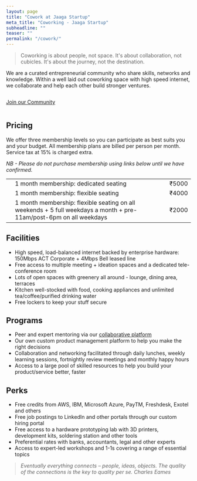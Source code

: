 ```yaml
---
layout: page
title: "Cowork at Jaaga Startup"
meta_title: "Coworking - Jaaga Startup"
subheadline: ""
teaser: ""
permalink: "/cowork/"
---
```


> Coworking is about people, not space. It's about collaboration, not cubicles. It's about the journey, not the destination.

We are a curated entrepreneurial community who share skills, networks and knowledge. Within a well laid out coworking space with high speed internet, we collaborate and help each other build stronger ventures.

<div class="small-12 text-center columns">

<a class="typeform-share button" href="https://jaagastartup.typeform.com/to/x78SQJ" data-mode="1" target="_blank">Join our Community</a>
<script>(function(){var qs,js,q,s,d=document,gi=d.getElementById,ce=d.createElement,gt=d.getElementsByTagName,id='typef_orm',b='https://s3-eu-west-1.amazonaws.com/share.typeform.com/';if(!gi.call(d,id)){js=ce.call(d,'script');js.id=id;js.src=b+'share.js';q=gt.call(d,'script')[0];q.parentNode.insertBefore(js,q)}id=id+'_';if(!gi.call(d,id)){qs=ce.call(d,'link');qs.rel='stylesheet';qs.id=id;qs.href=b+'share-button.css';s=gt.call(d,'head')[0];s.appendChild(qs,s)}})()</script>

<!-- <a class="button large radius alert" href="https://jaagastartup.typeform.com/to/x78SQJ">Join our community</a> -->
<!-- <a class="button large radius alert" href="/apply/">Join our community</a> -->
</div>

## Pricing

We offer three membership levels so you can participate as best suits you and your budget. All membership plans are billed per person per month. Service tax at 15% is charged extra.

_NB - Please do not purchase membership using links below until we have confirmed._

<table>
    <tr>
        <td><b><a href="https://www.instamojo.com/jaagastartup/gold-membership-4246b/" rel="im-checkout" data-behaviour="remote" data-style="no-style" data-text="Steady Jaagarnaut"></a>
<script src="https://d2xwmjc4uy2hr5.cloudfront.net/im-embed/im-embed.min.js"></script></b></td>
        <td>1 month membership: dedicated seating</td>
        <td>₹5000</td>
    </tr>   
    <tr>
        <td><b><a href="https://www.instamojo.com/jaagastartup/silver-membership-55774/" rel="im-checkout" data-behaviour="remote" data-style="no-style" data-text="Flexible Jaagarnaut"></a>
<script src="https://d2xwmjc4uy2hr5.cloudfront.net/im-embed/im-embed.min.js"></script></b></td>
        <td>1 month membership: flexible seating</td>
        <td>₹4000</td>
    </tr>
    <tr>
        <td><b><a href="https://www.instamojo.com/jaagastartup/friendly-jaagarnaut-83672/" rel="im-checkout" data-behaviour="remote" data-style="no-style" data-text="Friendly Jaagarnaut"></a>
<script src="https://d2xwmjc4uy2hr5.cloudfront.net/im-embed/im-embed.min.js"></script></b></td>
        <td>1 month membership: flexible seating on all weekends + 5 full weekdays a month + pre-11am/post-6pm on all weekdays</td>
        <td>₹2000</td>
    </tr>

</table>


## Facilities

- High speed, load-balanced internet backed by enterprise hardware: 150Mbps ACT Corporate + 4Mbps Bell leased line
- Free access to multiple meeting + ideation spaces and a dedicated tele-conference room
- Lots of open spaces with greenery all around - lounge, dining area, terraces
- Kitchen well-stocked with food, cooking appliances and unlimited tea/coffee/purified drinking water
- Free lockers to keep your stuff secure

## Programs

- Peer and expert mentoring via our [collaborative platform](http://community.jaagastartup.in)
- Our own custom product management platform to help you make the right decisions
- Collaboration and networking facilitated through daily lunches, weekly learning sessions, fortnightly review meetings and monthly happy hours
- Access to a large pool of skilled resources to help you build your product/service better, faster

## Perks

- Free credits from AWS, IBM, Microsoft Azure, PayTM, Freshdesk, Exotel and others
- Free job postings to LinkedIn and other portals through our custom hiring portal
- Free access to a hardware prototyping lab with 3D printers, development kits, soldering station and other tools
- Preferential rates with banks, accountants, legal and other experts
- Access to expert-led workshops and 1-1s covering a range of essential topics


>_Eventually everything connects – people, ideas, objects. The quality of the connections is the key to quality per se._
<cite>Charles Eames</cite>
